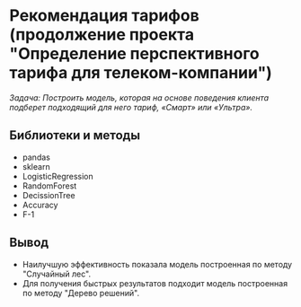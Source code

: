 # Рекомендация тарифов (продолжение проекта "Определение перспективного тарифа для телеком-компании")

*Задача: Построить модель, которая на основе поведения клиента подберет подходящий для него тариф, «Смарт» или «Ультра».* 

## Библиотеки и методы
* pandas
* sklearn
* LogisticRegression
* RandomForest
* DecissionTree
* Accuracy
* F-1

## Вывод
* Наилучшую эффективность показала модель построенная по методу "Случайный лес".
* Для получения быстрых результатов подходит модель построенная по методу "Дерево решений".